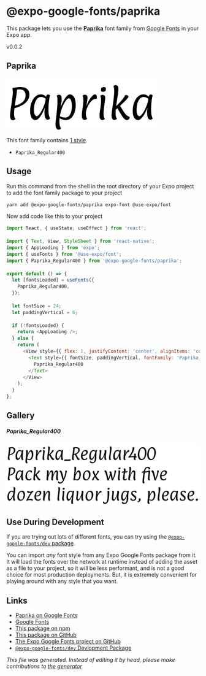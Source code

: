 # @expo-google-fonts/paprika

This package lets you use the [**Paprika**](https://fonts.google.com/specimen/Paprika) font family from [Google Fonts](https://fonts.google.com/) in your Expo app.

v0.0.2

## Paprika

![Paprika](./font-family.png)

This font family contains [1 style](#gallery).

- `Paprika_Regular400`

## Usage

Run this command from the shell in the root directory of your Expo project to add the font family package to your project
```sh
yarn add @expo-google-fonts/paprika expo-font @use-expo/font
```

Now add code like this to your project
```js
import React, { useState, useEffect } from 'react';

import { Text, View, StyleSheet } from 'react-native';
import { AppLoading } from 'expo';
import { useFonts } from '@use-expo/font';
import { Paprika_Regular400 } from '@expo-google-fonts/paprika';

export default () => {
  let [fontsLoaded] = useFonts({
    Paprika_Regular400,
  });

  let fontSize = 24;
  let paddingVertical = 6;

  if (!fontsLoaded) {
    return <AppLoading />;
  } else {
    return (
      <View style={{ flex: 1, justifyContent: 'center', alignItems: 'center' }}>
        <Text style={{ fontSize, paddingVertical, fontFamily: 'Paprika_Regular400' }}>
          Paprika_Regular400
        </Text>
      </View>
    );
  }
};

```

## Gallery

##### Paprika_Regular400
![Paprika_Regular400](./3611025b91e6a3a1daf2e78541775555d832ba6b4f010ae8b4553d5d5be2bac6.ttf.png)


## Use During Development

If you are trying out lots of different fonts, you can try using the [`@expo-google-fonts/dev` package](https://www.npmjs.com/package/@expo-google-fonts/dev).

You can import *any* font style from any Expo Google Fonts package from it. It will load the fonts
over the network at runtime instead of adding the asset as a file to your project, so it will be 
less performant, and is not a good choice for most production deployments. But, it is extremely convenient
for playing around with any style that you want.

## Links

- [Paprika on Google Fonts](https://fonts.google.com/specimen/Paprika)
- [Google Fonts](https://fonts.google.com/)
- [This package on npm](https://www.npmjs.com/package/@expo-google-fonts/paprika)
- [This package on GitHub](https://github.com/expo/google-fonts/tree/master/font-packages/paprika)
- [The Expo Google Fonts project on GitHub](https://github.com/expo/google-fonts)
- [`@expo-google-fonts/dev` Devlopment Package](https://github.com/expo/google-fonts/tree/master/font-packages/dev)


*This file was generated. Instead of editing it by head, please make contributions to [the generator](https://github.com/expo/google-fonts/tree/master/packages/generator)*
